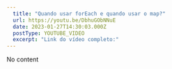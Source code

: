 ```yaml
---
  title: "Quando usar forEach e quando usar o map?"
  url: https://youtu.be/DbhuGObNNuE
  date: 2023-01-27T14:30:03.000Z
  postType: YOUTUBE_VIDEO
  excerpt: "Link do vídeo completo:"
---
```

  
  No content
  